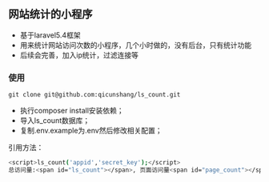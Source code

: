 ## 网站统计的小程序
* 基于laravel5.4框架
* 用来统计网站访问次数的小程序，几个小时做的，没有后台，只有统计功能
* 后续会完善，加入ip统计，过滤连接等

### 使用
```
git clone git@github.com:qicunshang/ls_count.git
```
* 执行composer install安装依赖；
* 导入ls_count数据库；
* 复制.env.example为.env然后修改相关配置；

引用方法：
```bash
<script>ls_count('appid','secret_key');</script>
总访问量:<span id="ls_count"></span>, 页面访问量<span id="page_count"></span>
```
